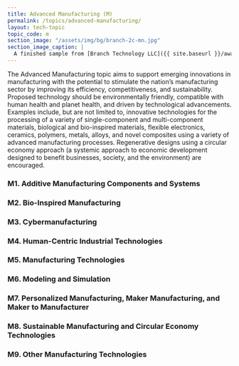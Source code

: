 ```yaml
---
title: Advanced Manufacturing (M)
permalink: /topics/advanced-manufacturing/
layout: tech-topic
topic_code: m
section_image: "/assets/img/bg/branch-2c-mn.jpg"
section_image_caption: |
  A finished sample from [Branch Technology LLC]({{ site.baseurl }}/awardees/phase-2/details/?company=branch-technology-llc#branch-technology-llc) of a complex shape 3-D printed like nature.
---
```


The Advanced Manufacturing topic aims to support emerging innovations in manufacturing with the potential to stimulate the nation’s manufacturing sector by improving its efficiency, competitiveness, and sustainability. Proposed technology should be environmentally friendly, compatible with human health and planet health, and driven by technological advancements. Examples include, but are not limited to, innovative technologies for the processing of a variety of single-component and multi-component materials, biological and bio-inspired materials, flexible electronics, ceramics, polymers, metals, alloys, and novel composites using a variety of advanced manufacturing processes. Regenerative designs using a circular economy approach (a systemic approach to economic development designed to benefit businesses, society, and the environment) are encouraged. 

### M1. Additive Manufacturing Components and Systems

### M2. Bio-Inspired Manufacturing

### M3. Cybermanufacturing 

### M4. Human-Centric Industrial Technologies

### M5. Manufacturing Technologies

### M6. Modeling and Simulation

### M7. Personalized Manufacturing, Maker Manufacturing, and Maker to Manufacturer 

### M8. Sustainable Manufacturing and Circular Economy Technologies 

### M9. Other Manufacturing Technologies 
